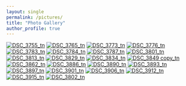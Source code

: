 ```yaml
---
layout: single
permalink: /pictures/
title: "Photo Gallery"
author_profile: true
---
```



[![DSC_3755_tn](/assets/images/thumbnails/DSC_3755_tn.jpg)](/assets/images/Photos/DSC_3755.jpg) [![DSC_3765_tn](/assets/images/thumbnails/DSC_3765_tn.jpg)](/assets/images/Photos/DSC_3765.jpg) [![DSC_3773_tn](/assets/images/thumbnails/DSC_3773_tn.jpg)](/assets/images/Photos/DSC_3773.jpg) [![DSC_3776_tn](/assets/images/thumbnails/DSC_3776_tn.jpg)](/assets/images/Photos/DSC_3776.jpg) [![DSC_3783_tn](/assets/images/thumbnails/DSC_3783_tn.jpg)](/assets/images/Photos/DSC_3783.jpg) [![DSC_3784_tn](/assets/images/thumbnails/DSC_3784_tn.jpg)](/assets/images/Photos/DSC_3784.jpg) [![DSC_3787_tn](/assets/images/thumbnails/DSC_3787_tn.jpg)](/assets/images/Photos/DSC_3787.jpg) [![DSC_3801_tn](/assets/images/thumbnails/DSC_3801_tn.jpg)](/assets/images/Photos/DSC_3801.JPG)
 [![DSC_3813_tn](/assets/images/thumbnails/DSC_3813_tn.jpg)](/assets/images/Photos/DSC_3813.jpg) [![DSC_3829_tn](/assets/images/thumbnails/DSC_3829_tn.jpg)](/assets/images/Photos/DSC_3829.jpg) [![DSC_3834_tn](/assets/images/thumbnails/DSC_3834_tn.jpg)](/assets/images/Photos/DSC_3834.jpg) 
 [![DSC_3849 copy_tn](/assets/images/thumbnails/DSC_3849_tn.jpg)](/assets/images/Photos/DSC_3849.jpg)
 [![DSC_3862_tn](/assets/images/thumbnails/DSC_3862_tn.jpg)](/assets/images/Photos/DSC_3862.jpg) [![DSC_3886_tn](/assets/images/thumbnails/DSC_3886_tn.jpg)](/assets/images/Photos/DSC_3886.jpg) [![DSC_3890_tn](/assets/images/thumbnails/DSC_3890_tn.jpg)](/assets/images/Photos/DSC_3890.jpg) [![DSC_3893_tn](/assets/images/thumbnails/DSC_3893_tn.jpg)](/assets/images/Photos/DSC_3893.jpg) [![DSC_3897_tn](/assets/images/thumbnails/DSC_3897_tn.jpg)](/assets/images/Photos/DSC_3897.jpg) [![DSC_3901_tn](/assets/images/thumbnails/DSC_3901_tn.jpg)](/assets/images/Photos/DSC_3901.jpg) 
   [![DSC_3906_tn](/assets/images/thumbnails/DSC_3906_tn.jpg)](/assets/images/Photos/DSC_3906.jpg) [![DSC_3912_tn](/assets/images/thumbnails/DSC_3912_tn.jpg)](/assets/images/Photos/DSC_3912.jpg) [![DSC_3915_tn](/assets/images/thumbnails/DSC_3915_tn.jpg)](/assets/images/Photos/DSC_3915.jpg)
[![DSC_3802_tn](/assets/images/thumbnails/DSC_3802_tn.jpg)](/assets/images/Photos/DSC_3802.jpg)
